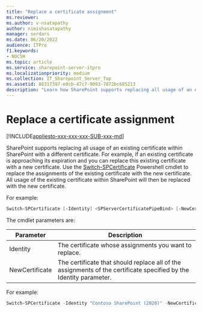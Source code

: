 ```yaml
---
title: "Replace a certificate assignment"
ms.reviewer: 
ms.author: v-nsatapathy
author: nimishasatapathy
manager: serdars
ms.date: 06/20/2022
audience: ITPro
f1.keywords:
- NOCSH
ms.topic: article
ms.service: sharepoint-server-itpro
ms.localizationpriority: medium
ms.collection: IT_Sharepoint_Server_Top
ms.assetid: 88317397-e0cb-47c7-9093-7872bc685213
description: "Learn how SharePoint supports replacing all usage of an existing certificate within SharePoint with a different certificate."
---
```


# Replace a certificate assignment

[!INCLUDE[appliesto-xxx-xxx-xxx-SUB-xxx-md](../includes/appliesto-xxx-xxx-xxx-SUB-xxx-md.md)]

SharePoint supports replacing all usage of an existing certificate within SharePoint with a different certificate. For example, if an existing certificate is approaching its expiration and you can replace this existing certificate with a new certificate. Use the [Switch-SPCertificate](/powershell/module/sharepoint-server/switch-spcertificate) Powershell cmdlet to replace the assignments of the existing certificate with the new certificate. All usage of the existing certificate within SharePoint will then be replaced with the new certificate.

For example:

```powershell
Switch-SPCertificate [-Identity] <SPServerCertificatePipeBind> [-NewCertificate] <SPServerCertificatePipeBind> [-WhatIf] [-Confirm] [<CommonParameters>]
```

The cmdlet parameters are:

|Parameter|Description|
|--- |--- |
|Identity| The certificate whose assignments you want to replace.|
|NewCertificate | The certificate that should replace all of the assignments of the certificate specified by the Identity parameter.|

For example:

```powershell
Switch-SPCertificate -Identity "Contoso SharePoint (2020)" -NewCertificate "Contoso SharePoint (2021)"
```